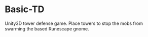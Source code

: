 # Basic-TD
Unity3D tower defense game. Place towers to stop the mobs from swarming the based Runescape gnome.
